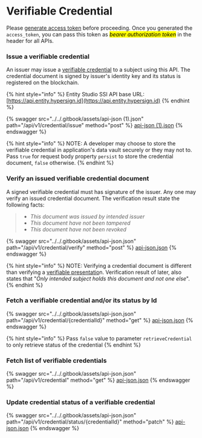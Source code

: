 # Verifiable Credential

Please [generate access token](authentication.md) before proceeding.  Once you generated the `access_token`, you can pass this token as  _<mark style="background-color:yellow;">bearer authorization token</mark>_  in the header for all APIs.&#x20;

### Issue a verifiable credential

An issuer may issue a [verifiable credential](../../core-concepts/verifiable-credential-vc/) to a subject using this API. The credential document is signed by issuer's identity key and its status is registered on the blockchain.&#x20;

{% hint style="info" %}
Entity Studio SSI API base URL: [https://api.entity.hypersign.id](https://api.entity.hypersign.id)
{% endhint %}

{% swagger src="../../.gitbook/assets/api-json (1).json" path="/api/v1/credential/issue" method="post" %}
[api-json (1).json](<../../.gitbook/assets/api-json (1).json>)
{% endswagger %}

{% hint style="info" %}
NOTE: A developer may choose to store the verifiable credential in application's data vault securely or they may not to. Pass `true` for request body property `persist` to store the credential document, `false` otherwise.
{% endhint %}

### Verify an issued verifiable credential document

A signed verifiable credential must has signature of the issuer. Any one may verify an issued credential document. The verification result state the following facts:

> * _This document was issued by intended issuer_
> * _This document have not been tampered_
> * _This document have not been revoked_

{% swagger src="../../.gitbook/assets/api-json.json" path="/api/v1/credential/verify" method="post" %}
[api-json.json](../../.gitbook/assets/api-json.json)
{% endswagger %}

{% hint style="info" %}
NOTE: Verifying a credential document is different than verifying a [verifiable presentatio](verifiable-presentation/)n. Verification result of later, also states that "_Only intended subject holds this document and not one else_".&#x20;
{% endhint %}

### Fetch a verifiable credential and/or its status by Id

{% swagger src="../../.gitbook/assets/api-json.json" path="/api/v1/credential/{credentialId}" method="get" %}
[api-json.json](../../.gitbook/assets/api-json.json)
{% endswagger %}

{% hint style="info" %}
Pass `false` value to parameter `retrieveCredential` to only retrieve status of  the credential
{% endhint %}

### Fetch list of verifiable credentials

{% swagger src="../../.gitbook/assets/api-json.json" path="/api/v1/credential" method="get" %}
[api-json.json](../../.gitbook/assets/api-json.json)
{% endswagger %}

### Update credential status of a verifiable credential

{% swagger src="../../.gitbook/assets/api-json.json" path="/api/v1/credential/status/{credentialId}" method="patch" %}
[api-json.json](../../.gitbook/assets/api-json.json)
{% endswagger %}
